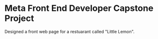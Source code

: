 # Meta Front End Developer Capstone Project

Designed a front web page for a restuarant called "Little Lemon".

